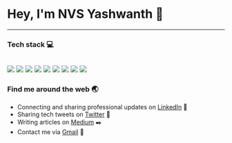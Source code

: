 # Hey, I'm NVS Yashwanth :wave:
 ---
### Tech stack :computer:
![](https://badgen.net/badge/Code/Python/blue?icon=https://simpleicons.org/icons/python.svg&labelColor=cyan&label)
![](https://badgen.net/badge/Code/C++/blue?icon=https://simpleicons.org/icons/cplusplus.svg&labelColor=cyan&label)
![](https://badgen.net/badge/Library/Pytorch/blue?icon=https://simpleicons.org/icons/pytorch.svg&labelColor=cyan&label)
![](https://badgen.net/badge/Tools/pandas/blue?icon=https://simpleicons.org/icons/pandas.svg&labelColor=cyan&label)
![](https://badgen.net/badge/Tools/numpy/blue?icon=https://upload.wikimedia.org/wikipedia/commons/1/1a/NumPy_logo.svg&labelColor=cyan&label)
![](https://badgen.net/badge/Tools/matplotlib/blue?icon=https://upload.wikimedia.org/wikipedia/en/5/56/Matplotlib_logo.svg&labelColor=cyan&label)
![](https://badgen.net/badge/Tools/git/blue?icon=https://simpleicons.org/icons/git.svg&labelColor=cyan&label)
![](https://badgen.net/badge/Editor/VSCode/blue?icon=https://simpleicons.org/icons/visualstudiocode.svg&labelColor=cyan&label)
![](https://badgen.net/badge/Tools/AdobeXD/blue?icon=https://simpleicons.org/icons/adobexd.svg&labelColor=cyan&label)
 ---
### Find me around the web :earth_asia:
- Connecting and sharing professional updates on [LinkedIn](https://www.linkedin.com/in/nvsyashwanth/) 💼 
- Sharing tech tweets on [Twitter](https://twitter.com/YashwanthNvs) 🐤 
- Writing articles on [Medium](https://medium.com/@nvsyashwanth) :black_nib:
- Contact me via [Gmail](mailto:nvsyashwanth338@gmail.com) 💌 
  
  

